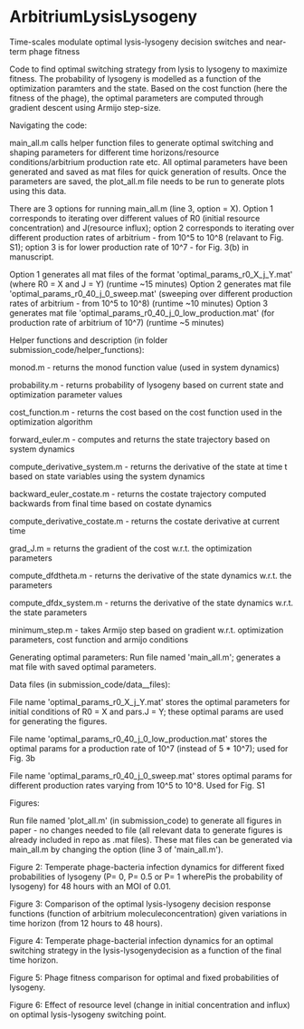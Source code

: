 # ArbitriumLysisLysogeny

Time-scales modulate optimal lysis-lysogeny decision switches and near-term phage fitness

Code to find optimal switching strategy from lysis to lysogeny to maximize fitness. The probability of lysogeny is modelled as a function of the optimization paramters and the state. Based on the cost function (here the fitness of the phage), the optimal parameters are computed through gradient descent using Armijo step-size. 

Navigating the code:

main_all.m calls helper function files to generate optimal switching and shaping parameters for different time horizons/resource conditions/arbitrium production rate etc. All optimal parameters have been generated and saved as mat files for quick generation of results. Once the parameters are saved, the plot_all.m file needs to be run to generate plots using this data. 

There are 3 options for running main_all.m (line 3, option = X). Option 1 corresponds to iterating over different values of R0 (initial resource concentration) and J(resource influx); option 2 corresponds to iterating over different production rates of arbitrium - from 10^5 to 10^8 (relavant to Fig. S1); option 3 is for lower production rate of 10^7 - for Fig. 3(b) in manuscript.

Option 1 generates all mat files of the format 'optimal_params_r0_X_j_Y.mat' (where R0 = X and J = Y)  (runtime ~15 minutes)
Option 2 generates mat file 'optimal_params_r0_40_j_0_sweep.mat' (sweeping over different production rates of arbitrium - from 10^5 to 10^8) (runtime ~10 minutes)
Option 3 generates mat file 'optimal_params_r0_40_j_0_low_production.mat' (for production rate of arbitrium of 10^7) (runtime ~5 minutes)


Helper functions and description (in folder submission_code/helper_functions):

monod.m - returns the monod function value (used in system dynamics)

probability.m - returns probability of lysogeny based on current state and optimization parameter values

cost_function.m - returns the cost based on the cost function used in the optimization algorithm

forward_euler.m - computes and returns the state trajectory based on system dynamics

compute_derivative_system.m - returns the derivative of the state at time t based on state variables using the system dynamics

backward_euler_costate.m - returns the costate trajectory computed backwards from final time based on costate dynamics

compute_derivative_costate.m - returns the costate derivative at current time

grad_J.m = returns the gradient of the cost w.r.t. the optimization parameters

compute_dfdtheta.m - returns the derivative of the state dynamics w.r.t. the parameters

compute_dfdx_system.m - returns the derivative of the state dynamics w.r.t. the state parameters

minimum_step.m - takes Armijo step based on gradient w.r.t. optimization parameters, cost function and armijo conditions
 

Generating optimal parameters:
Run file named 'main_all.m'; generates a mat file with saved optimal parameters. 

Data files (in submission_code/data__files):

File name 'optimal_params_r0_X_j_Y.mat' stores the optimal parameters for initial conditions of R0 = X and pars.J = Y; these optimal params are used for generating the figures. 

File name 'optimal_params_r0_40_j_0_low_production.mat' stores the optimal params for a production rate of 10^7 (instead of 5 * 10^7); used for Fig. 3b

File name 'optimal_params_r0_40_j_0_sweep.mat' stores optimal params for different production rates varying from 10^5 to 10^8. Used for Fig. S1

 
Figures:

Run file named 'plot_all.m' (in submission_code) to generate all figures in paper - no changes needed to file (all relevant data to generate figures is already included in repo as .mat files). These mat files can be generated via main_all.m by changing the option (line 3 of 'main_all.m'). 

Figure 2:
Temperate phage-bacteria infection dynamics for different fixed probabilities of lysogeny (P= 0, P= 0.5 or P= 1 wherePis the probability of lysogeny) for 48 hours with an MOI of 0.01. 

Figure 3:
Comparison  of  the  optimal  lysis-lysogeny  decision  response  functions  (function  of  arbitrium  moleculeconcentration)  given  variations  in  time  horizon  (from  12  hours  to  48  hours).

Figure 4:
Temperate  phage-bacterial  infection  dynamics  for  an  optimal  switching  strategy  in  the  lysis-lysogenydecision as a function of the final time horizon. 

Figure 5:
Phage  fitness  comparison  for  optimal  and  fixed  probabilities  of  lysogeny. 

Figure 6:
Effect  of  resource  level  (change  in  initial  concentration  and  influx)  on  optimal  lysis-lysogeny  switching point. 



